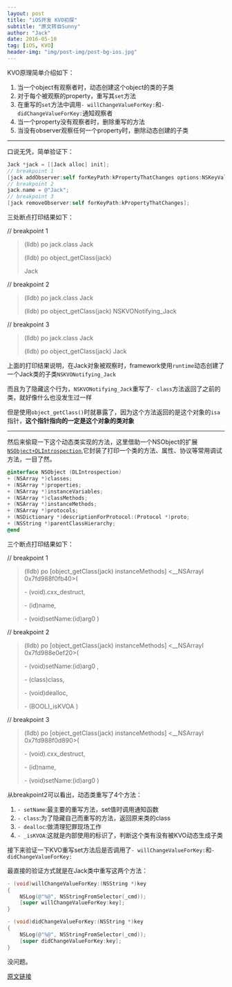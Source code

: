 ```yaml
---
layout: post
title: "iOS开发 KVO初探"
subtitle: "原文转自Sunny"
author: "Jack"
date: 2016-05-10
tag: [iOS, KVO]
header-img: "img/post-img/post-bg-ios.jpg"
---
```


KVO原理简单介绍如下：

1. 当一个object有观察者时，动态创建这个object的类的子类
2. 对于每个被观察的property，重写其`set`方法
3. 在重写的`set`方法中调用`- willChangeValueForKey:`和`- didChangeValueForKey:`通知观察者
4. 当一个property没有观察者时，删除重写的方法
5. 当没有observer观察任何一个property时，删除动态创建的子类

---

口说无凭，简单验证下：

```objective-c
Jack *jack = [[Jack alloc] init];
// breakpoint 1
[jack addObserver:self forKeyPath:kPropertyThatChanges options:NSKeyValueObservingOptionNew context:nil];
// breakpoint 2
jack.name = @"Jack";
// breakpoint 3
[jack removeObserver:self forKeyPath:kPropertyThatChanges];
```

三处断点打印结果如下：

// breakpoint 1

> (lldb) po jack.class
> Jack
>
> (lldb) po object_getClass(jack)
>
> Jack

// breakpoint 2

> (lldb) po jack.class
> Jack
>
> (lldb) po object_getClass(jack)
> NSKVONotifying_Jack

// breakpoint 3

> (lldb) po jack.class
> Jack
>
> (lldb) po object_getClass(jack)
> Jack

上面的打印结果说明，在Jack对象被观察时，framework使用`runtime`动态创建了一个Jack类的子类`NSKVONotifying_Jack`

而且为了隐藏这个行为，`NSKVONotifying_Jack`重写了`- class`方法返回了之前的类，就好像什么也没发生过一样

但是使用`object_getClass()`时就暴露了，因为这个方法返回的是这个对象的`isa`指针，**这个指针指向的一定是这个对象的类对象**

---

然后来偷窥一下这个动态类实现的方法，这里借助一个NSObject的扩展[`NSObject+DLIntrospection`](https://github.com/garnett/DLIntrospection),它封装了打印一个类的方法、属性、协议等常用调试方法，一目了然。

```objective-c
@interface NSObject (DLIntrospection)
+ (NSArray *)classes;
+ (NSArray *)properties;
+ (NSArray *)instanceVariables;
+ (NSArray *)classMethods;
+ (NSArray *)instanceMethods;
+ (NSArray *)protocols;
+ (NSDictionary *)descriptionForProtocol:(Protocol *)proto;
+ (NSString *)parentClassHierarchy;
@end
```

三个断点打印结果如下：

// breakpoint 1

> (lldb) po [object_getClass(jack) instanceMethods]
> <__NSArrayI 0x7fd988f0fb40>(
>
> \- (void).cxx_destruct,
>
> \- (id)name,
>
> \- (void)setName:(id)arg0 
> )

// breakpoint 2

> (lldb) po [object_getClass(jack) instanceMethods]
> <__NSArrayI 0x7fd988e0ef20>(
>
> \- (void)setName:(id)arg0 ,
>
> \- (class)class,
>
> \- (void)dealloc,
>
> \- (BOOL)_isKVOA
> )

// breakpoint 3

> (lldb) po [object_getClass(jack) instanceMethods]
> <__NSArrayI 0x7fd988f0d890>(
>
> \- (void).cxx_destruct,
>
> \- (id)name,
>
> \- (void)setName:(id)arg0 
> )

从breakpoint2可以看出，动态类重写了4个方法：

1. `- setName`:最主要的重写方法，set值时调用通知函数
2. `- class`:为了隐藏自己而重写的方法，返回原来类的class
3. `- dealloc`:做清理犯罪现场工作
4. `- _isKVOA`:这就是内部使用的标识了，判断这个类有没有被KVO动态生成子类

接下来验证一下KVO重写set方法后是否调用了`- willChangeValueForKey:`和`- didChangeValueForKey:`

最直接的验证方式就是在Jack类中重写这两个方法：

```objective-c
- (void)willChangeValueForKey:(NSString *)key
{
    NSLog(@"%@", NSStringFromSelector(_cmd));
    [super willChangeValueForKey:key];
}

- (void)didChangeValueForKey:(NSString *)key
{
    NSLog(@"%@", NSStringFromSelector(_cmd));
    [super didChangeValueForKey:key];
}
```

没问题。

[原文链接](http://blog.sunnyxx.com/2014/03/09/objc_kvo_secret/)

